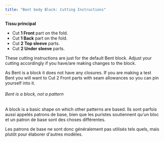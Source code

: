 ```yaml
---
title: "Bent body Block: Cutting Instructions"
---
```


**Tissu principal**

- Cut **1 Front** part on the fold.
- Cut **1 Back** part on the fold.
- Cut **2 Top sleeve** parts.
- Cut **2 Under sleeve** parts.

These cutting instructions are just for the default Bent block. Adjust your cutting accordingly if you have/are making changes to the block.

<Warning>

As Bent is a block it does not have any closures. If you are making a test Bent you will want to Cut 2 Front parts with seam allowances so you can pin yourself into it.

</Warning>

<Note>

###### Bent is a block, not a pattern

A block is a basic shape on which other patterns are based.
Ils sont parfois aussi appelés patrons de base, bien que les puristes soutiennent qu'un bloc et un patron de base sont des choses différentes.

Les patrons de base ne sont donc généralement pas utilisés tels quels, mais plutôt pour élaborer d'autres modèles.

</Note>
